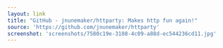 ```yaml
---
layout: link
title: "GitHub - jnunemaker/httparty: Makes http fun again!"
source: 'https://github.com/jnunemaker/httparty'
screenshot: 'screenshots/7580c19e-3108-4c09-a88d-ec544236cd11.jpg'
---
```


